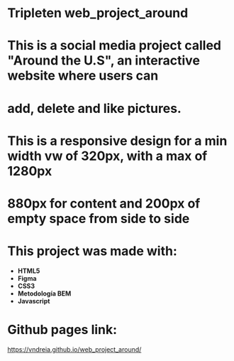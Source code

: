 # Tripleten web_project_around

# This is a social media project called "Around the U.S", an interactive website where users can
# add, delete and like pictures.
# This is a responsive design for a min width vw of 320px, with a max of 1280px
# 880px for content and 200px of empty space from side to side
# This project was made with: 
- **HTML5**  
- **Figma**
- **CSS3**   
- **Metodología BEM** 
- **Javascript**  

# Github pages link: 
https://vndreia.github.io/web_project_around/

